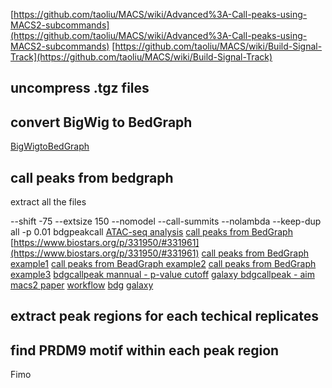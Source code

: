 [https://github.com/taoliu/MACS/wiki/Advanced%3A-Call-peaks-using-MACS2-subcommands](https://github.com/taoliu/MACS/wiki/Advanced%3A-Call-peaks-using-MACS2-subcommands)
[https://github.com/taoliu/MACS/wiki/Build-Signal-Track](https://github.com/taoliu/MACS/wiki/Build-Signal-Track)
## uncompress .tgz files
## convert BigWig to BedGraph
[BigWigtoBedGraph](https://genome.ucsc.edu/goldenPath/help/bigWig.html)
## call peaks from bedgraph
extract all the files 




--shift -75 --extsize 150 --nomodel --call-summits --nolambda --keep-dup all -p 0.01
bdgpeakcall
[ATAC-seq analysis](https://yiweiniu.github.io/blog/2019/03/ATAC-seq-data-analysis-from-FASTQ-to-peaks/)
[call peaks from BedGraph](https://help.galaxyproject.org/t/macs-peaks-calling-from-bedgraph-data-chip-seq/1470)
[https://www.biostars.org/p/331950/#331961](https://www.biostars.org/p/331950/#331961)
[call peaks from BedGraph example1](https://cancerres.aacrjournals.org/content/canres/78/5/1127.full.pdf)
[call peaks from BeadGraph example2](https://dev.biologists.org/content/develop/145/7/dev160663.full.pdf)
[call peaks from BedGraph example3](https://www.ncbi.nlm.nih.gov/geo/query/acc.cgi?acc=GSM2730586)
[bdgcallpeak mannual - p-value cutoff](http://manpages.ubuntu.com/manpages/trusty/man1/bdgpeakcall.1.html)
[galaxy bdgcallpeak - aim](https://toolshed.g2.bx.psu.edu/repository/display_tool?repository_id=e984c9f63184b207&render_repository_actions_for=tool_shed&tool_config=%2Fsrv%2Ftoolshed%2Fmain%2Fvar%2Fdata%2Frepos%2F001%2Frepo_1403%2Fmacs2_bdgpeakcall.xml&changeset_revision=424aefbd7777)
[macs2 paper](https://genomebiology.biomedcentral.com/articles/10.1186/gb-2008-9-9-r137)
[workflow](https://biohpc.cornell.edu/lab/doc/CHIPseq_workshop_20160516_lecture1.pdf)
[bdg](https://pypi.org/project/MACS2/2.1.1.20160309/)
[galaxy](https://usegalaxy.org/root?tool_id=toolshed.g2.bx.psu.edu%2Frepos%2Fiuc%2Fmacs2%2Fmacs2_bdgpeakcall%2F2.1.0.20140616.0)
## extract peak regions for each techical replicates
## find PRDM9 motif within each peak region
Fimo
<!--stackedit_data:
eyJoaXN0b3J5IjpbLTIxMTM0ODYyNjgsMTM5Njk5ODI2MCwtMz
QxMDgyMDE2XX0=
-->